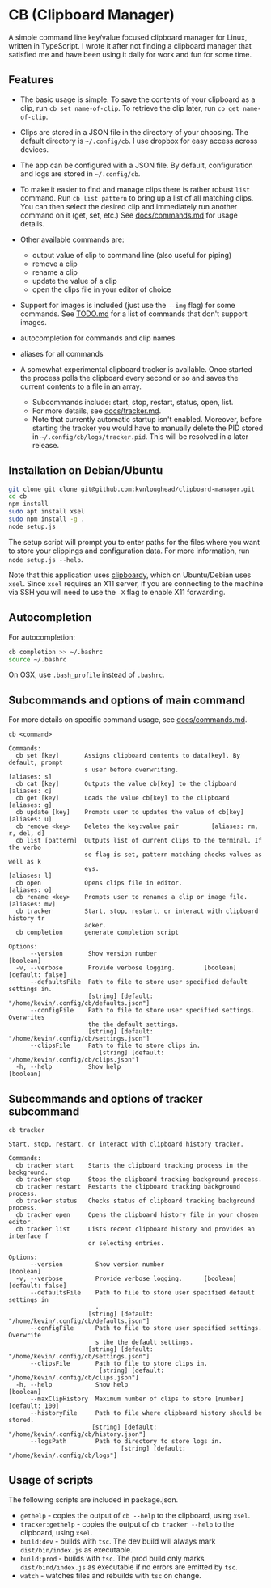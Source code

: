 # CB (Clipboard Manager)

A simple command line key/value focused clipboard manager for Linux, written in TypeScript. I wrote it after not finding a clipboard manager that satisfied me and have been using it daily for work and fun for some time.

## Features

- The basic usage is simple. To save the contents of your clipboard as a clip, run `cb set name-of-clip`. To retrieve the clip later, run `cb get name-of-clip`.

- Clips are stored in a JSON file in the directory of your choosing. The default directory is `~/.config/cb`. I use dropbox for easy access across devices.

- The app can be configured with a JSON file. By default, configuration and logs are stored in `~/.config/cb`.

- To make it easier to find and manage clips there is rather robust `list` command. Run `cb list pattern` to bring up a list of all matching clips. You can then select the desired clip and immediately run another command on it (get, set, etc.) See [docs/commands.md](docs/commands.md) for usage details.

- Other available commands are:

  - output value of clip to command line (also useful for piping)
  - remove a clip
  - rename a clip
  - update the value of a clip
  - open the clips file in your editor of choice

- Support for images is included (just use the `--img` flag) for some commands. See [TODO.md](TODO.md) for a list of commands that don't support images.

- autocompletion for commands and clip names

- aliases for all commands

- A somewhat experimental clipboard tracker is available. Once started the process polls the clipboard every second or so and saves the current contents to a file in an array.
  - Subcommands include: start, stop, restart, status, open, list.
  - For more details, see [docs/tracker.md](docs/tracker.md).
  - Note that currently automatic startup isn't enabled. Moreover, before starting the tracker you would have to manually delete the PID stored in `~/.config/cb/logs/tracker.pid`. This will be resolved in a later release.

## Installation on Debian/Ubuntu

```bash
git clone git clone git@github.com:kvnloughead/clipboard-manager.git
cd cb
npm install
sudo apt install xsel
sudo npm install -g .
node setup.js
```

The setup script will prompt you to enter paths for the files where you want to store your clippings and configuration data. For more information, run `node setup.js --help`.

Note that this application uses [clipboardy](https://www.npmjs.com/package/clipboardy), which on Ubuntu/Debian uses `xsel`. Since `xsel` requires an X11 server, if you are connecting to the machine via SSH you will need to use the `-X` flag to enable X11 forwarding.

## Autocompletion

For autocompletion:

```bash
cb completion >> ~/.bashrc
source ~/.bashrc
```

On OSX, use `.bash_profile` instead of `.bashrc`.

## Subcommands and options of main command

For more details on specific command usage, see [docs/commands.md](docs/commands.md).

```
cb <command>

Commands:
  cb set [key]       Assigns clipboard contents to data[key]. By default, prompt
                     s user before overwriting.                     [aliases: s]
  cb cat [key]       Outputs the value cb[key] to the clipboard     [aliases: c]
  cb get [key]       Loads the value cb[key] to the clipboard       [aliases: g]
  cb update [key]    Prompts user to updates the value of cb[key]   [aliases: u]
  cb remove <key>    Deletes the key:value pair         [aliases: rm, r, del, d]
  cb list [pattern]  Outputs list of current clips to the terminal. If the verbo
                     se flag is set, pattern matching checks values as well as k
                     eys.                                           [aliases: l]
  cb open            Opens clips file in editor.                    [aliases: o]
  cb rename <key>    Prompts user to renames a clip or image file. [aliases: mv]
  cb tracker         Start, stop, restart, or interact with clipboard history tr
                     acker.
  cb completion      generate completion script

Options:
      --version       Show version number                              [boolean]
  -v, --verbose       Provide verbose logging.        [boolean] [default: false]
      --defaultsFile  Path to file to store user specified default settings in.
                      [string] [default: "/home/kevin/.config/cb/defaults.json"]
      --configFile    Path to file to store user specified settings. Overwrites
                      the the default settings.
                      [string] [default: "/home/kevin/.config/cb/settings.json"]
      --clipsFile     Path to file to store clips in.
                         [string] [default: "/home/kevin/.config/cb/clips.json"]
  -h, --help          Show help                                        [boolean]

```

## Subcommands and options of tracker subcommand

```
cb tracker

Start, stop, restart, or interact with clipboard history tracker.

Commands:
  cb tracker start    Starts the clipboard tracking process in the background.
  cb tracker stop     Stops the clipboard tracking background process.
  cb tracker restart  Restarts the clipboard tracking background process.
  cb tracker status   Checks status of clipboard tracking background process.
  cb tracker open     Opens the clipboard history file in your chosen editor.
  cb tracker list     Lists recent clipboard history and provides an interface f
                      or selecting entries.

Options:
      --version         Show version number                            [boolean]
  -v, --verbose         Provide verbose logging.      [boolean] [default: false]
      --defaultsFile    Path to file to store user specified default settings in
                        .
                      [string] [default: "/home/kevin/.config/cb/defaults.json"]
      --configFile      Path to file to store user specified settings. Overwrite
                        s the the default settings.
                      [string] [default: "/home/kevin/.config/cb/settings.json"]
      --clipsFile       Path to file to store clips in.
                         [string] [default: "/home/kevin/.config/cb/clips.json"]
  -h, --help            Show help                                      [boolean]
      --maxClipHistory  Maximum number of clips to store [number] [default: 100]
      --historyFile     Path to file where clipboard history should be stored.
                       [string] [default: "/home/kevin/.config/cb/history.json"]
      --logsPath        Path to directory to store logs in.
                               [string] [default: "/home/kevin/.config/cb/logs"]
```

## Usage of scripts

The following scripts are included in package.json.

- `gethelp` - copies the output of `cb --help` to the clipboard, using `xsel`.
- `tracker:gethelp` - copies the output of `cb tracker --help` to the clipboard, using `xsel`.
- `build:dev` - builds with `tsc`. The dev build will always mark `dist/bin/index.js` as executable.
- `build:prod` - builds with `tsc`. The prod build only marks `dist/bind/index.js` as executable if no errors are emitted by `tsc`.
- `watch` - watches files and rebuilds with `tsc` on change.
